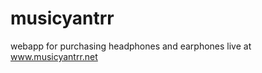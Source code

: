 musicyantrr
===========

webapp for purchasing headphones and earphones
live at 
www.musicyantrr.net
